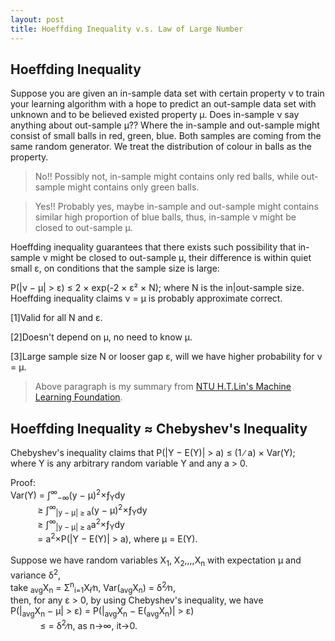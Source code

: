 ```yaml
---
layout: post
title: Hoeffding Inequality v.s. Law of Large Number
---
```


## Hoeffding Inequality

Suppose you are given an in-sample data set with certain property &nu; to train your learning algorithm with a hope to predict an out-sample data set with unknown and to be believed existed property &mu;.
Does in-sample &nu; say anything about out-sample &mu;??  Where the in-sample and out-sample might consist of small balls in red, green, blue.  Both samples are coming from the same random generator.
We treat the distribution of colour in balls as the property. 

> No!!  Possibly not, in-sample might contains only red balls, while out-sample might contains only green balls.  

> Yes!!  Probably yes, maybe in-sample and out-sample might contains similar high proportion of blue balls, thus, in-sample &nu; might be closed to out-sample &mu;.  

Hoeffding inequality guarantees that there exists such possibility that in-sample &nu; might be closed to out-sample &mu;, their difference is within quiet small &epsilon;, on conditions that the sample 
size is large:

<p class="message">
P(|&nu; &minus; &mu;| &gt; &epsilon;) &le; 2 &times; exp(-2 &times; &epsilon;&sup2; &times; N); where N is the in|out-sample size.
Hoeffding inequality claims &nu; &equals; &mu; is probably approximate correct.
</p>

[1]Valid for all N and &epsilon;.  

[2]Doesn&#39;t depend on &mu;, no need to know &mu;.  

[3]Large sample size N or looser gap &epsilon;, will we have higher probability for &nu; &#61; &mu;.  

> Above paragraph is my summary from [NTU H.T.Lin's Machine Learning Foundation](https://zh-tw.coursera.org/learn/ntumlone-mathematicalfoundations).

## Hoeffding Inequality &asymp; Chebyshev&#39;s Inequality

<p class="message">
Chebyshev&#39;s inequality claims that P(|Y &minus; E(Y)| &gt; a) &le; (1 &#8725; a) &times; Var(Y);<br />
where Y is any arbitrary random variable Y and any a &gt; 0.<br />

Proof:<br />
Var(Y) &#61; &int;<sup>&infin;</sup><sub>&minus;&infin;</sub>(y &minus; &mu;)<sup>2</sup>&times;&fnof;<sub>Y</sub>dy<br />
&#160;&#160;&#160;&#160;&#160;&#160;&#160;&#160;&#160;&#160;&#160;&ge; &int;<sup>&infin;</sup><sub>|y &minus; &mu;| &ge; a</sub>(y &minus; &mu;)<sup>2</sup>&times;&fnof;<sub>Y</sub>dy<br />
&#160;&#160;&#160;&#160;&#160;&#160;&#160;&#160;&#160;&#160;&#160;&ge; &int;<sup>&infin;</sup><sub>|y &minus; &mu;| &ge; a</sub>a<sup>2</sup>&times;&fnof;<sub>Y</sub>dy<br />
&#160;&#160;&#160;&#160;&#160;&#160;&#160;&#160;&#160;&#160;&#160;&#61; a<sup>2</sup>&times;P(|Y &minus; E(Y)| &gt; a), where &mu; &#61; E(Y).<br />
<br />
Suppose we have random variables X<sub>1</sub>, X<sub>2</sub>,,,,X<sub>n</sub> with expectation &mu; and variance &#948;<sup>2</sup>,<br />
take <sub>avg</sub>X<sub>n</sub> &#61; &Sigma;<sup>n</sup><sub>i=1</sub>X<sub>i</sub>&#8725;n, Var(<sub>avg</sub>X<sub>n</sub>) &#61; &#948;<sup>2</sup>&#8725;n,<br />
then, for any &epsilon; &gt; 0, by using Chebyshev&#39;s inequality, we have<br />
P(|<sub>avg</sub>X<sub>n</sub> &minus; &mu;| &gt; &epsilon;) &#61; P(|<sub>avg</sub>X<sub>n</sub> &minus; E(<sub>avg</sub>X<sub>n</sub>)| &gt; &epsilon;)<br />
&#160;&#160;&#160;&#160;&#160;&#160;&#160;&#160;&#160;&#160;&#160; &le; &#61; &#948;<sup>2</sup>&#8725;n, as n&rarr;&infin;, it&rarr;0.<br />
</p>